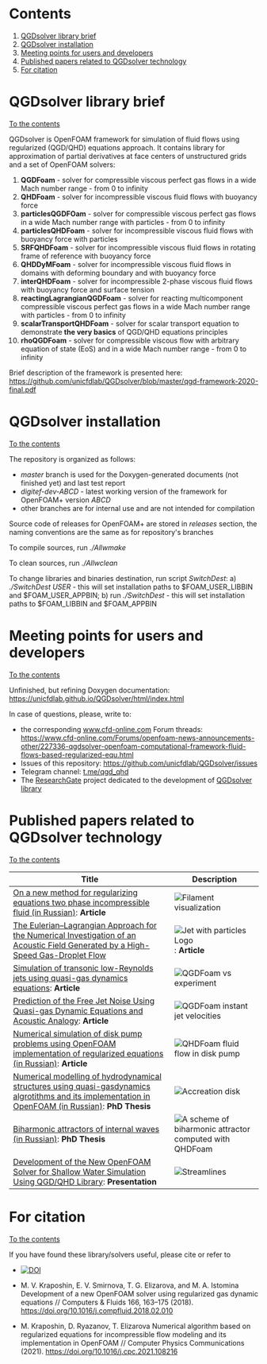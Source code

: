 # Contents

1. [QGDsolver library brief](#QGDsolver-library-brief)
2. [QGDsolver installation](#QGDsolver-installation)
3. [Meeting points for users and developers](#Meeting-points-for-users-and-developers)
4. [Published papers related to QGDsolver technology](#Published-papers-related-to-QGDsolver-technology)
5. [For citation](#For-citation)

# QGDsolver library brief
[To the contents](#Contents)

QGDsolver is OpenFOAM framework for simulation of fluid flows using regularized (QGD/QHD) equations approach. It contains library for approximation of partial derivatives at face centers of unstructured grids and a set of OpenFOAM solvers:

1. **QGDFoam** - solver for compressible viscous perfect gas flows in a wide Mach number range - from 0 to infinity
2. **QHDFoam** - solver for incompressible viscous fluid flows with buoyancy force
3. **particlesQGDFOam** - solver for compressible viscous perfect gas flows in a wide Mach number range with particles - from 0 to infinity
4. **particlesQHDFoam** - solver for incompressible viscous fluid flows with buoyancy force with particles
5. **SRFQHDFoam** - solver for incompressible viscous fluid flows in rotating frame of reference  with buoyancy force
6. **QHDDyMFoam** -  solver for incompressible viscous fluid flows in domains with deforming boundary and with buoyancy force
7. **interQHDFoam** - solver for incompressible 2-phase viscous fluid flows with buoyancy force and surface tension
8. **reactingLagrangianQGDFoam** - solver for reacting multicomponent compressible viscous perfect gas flows in a wide Mach number range with particles - from 0 to infinity
9. **scalarTransportQHDFoam** - solver for scalar transport equation to demonstrate **the very basics** of QGD/QHD equations principles
10. **rhoQGDFoam** - solver for compressible viscous flow with arbitrary equation of state (EoS) and in a wide Mach number range - from 0 to infinity

Brief description of the framework is presented here: https://github.com/unicfdlab/QGDsolver/blob/master/qgd-framework-2020-final.pdf

# QGDsolver installation
[To the contents](#Contents)

The repository is organized as follows:
* *master* branch is used for the Doxygen-generated documents (not finished yet) and last test report
* *digitef-dev-ABCD* - latest working version of the framework for OpenFOAM+ version *ABCD*
* other branches are for internal use and are not intended for compilation

Source code of releases for OpenFOAM+ are stored in *releases* section, the naming conventions are the same as for repository's branches

To compile sources, run *./Allwmake*

To clean sources, run *./Allwclean*

To change libraries and binaries destination, run script *SwitchDest*: a) *./SwitchDest USER* - this will set installation paths to $FOAM_USER_LIBBIN and $FOAM_USER_APPBIN; b) run *./SwitchDest* - this will set installation paths to $FOAM_LIBBIN and $FOAM_APPBIN


# Meeting points for users and developers
[To the contents](#Contents)

Unfinished, but refining Doxygen documentation: https://unicfdlab.github.io/QGDsolver/html/index.html

In case of questions, please, write to:

* the corresponding www.cfd-online.com Forum threads: https://www.cfd-online.com/Forums/openfoam-news-announcements-other/227336-qgdsolver-openfoam-computational-framework-fluid-flows-based-regularized-equ.html
* Issues of this repository: https://github.com/unicfdlab/QGDsolver/issues
* Telegram channel: [t.me/qgd_qhd](https://t.me/qgd_qhd)
* The [ResearchGate](https://www.researchgate.net/) project dedicated to the development of [QGDsolver library](https://www.researchgate.net/project/QGDsolver-OpenFOAM-framework-for-simulation-of-fluid-flows-using-regularized-equations-approach)


# Published papers related to QGDsolver technology
[To the contents](#Contents)

| Title | Description |
|------|-------------|
|[On a new method for regularizing equations two phase incompressible fluid (in Russian)](https://keldysh.ru/papers/2021/prep2021_61.pdf): **Article**|![Filament visualization](https://github.com/unicfdlab/QGDsolver/blob/master/filament-qhd.jpg)|
|[The Eulerian–Lagrangian Approach for the Numerical Investigation of an Acoustic Field Generated by a High-Speed Gas-Droplet Flow](https://www.mdpi.com/2311-5521/6/8/274)| ![Jet with particles Logo](https://www.mdpi.com/fluids/fluids-06-00274/article_deploy/html/images/fluids-06-00274-ag-550.jpg):  **Article** |
|[Simulation of transonic low-Reynolds jets using quasi-gas dynamics equations](https://iopscience.iop.org/article/10.1088/1742-6596/1382/1/012019): **Article**|![QGDFoam vs experiment](https://www.researchgate.net/publication/337709457/figure/fig1/AS:832046201073664@1575386681051/Time-averaged-jet-centreline-Mach-number-distribution-1-QGDFoam-with-i-i14-03-2_W640.jpg)|
|[Prediction of the Free Jet Noise Using Quasi-gas Dynamic Equations and Acoustic Analogy](https://link.springer.com/chapter/10.1007/978-3-030-50436-6_16): **Article**|![QGDFoam instant jet velocities](https://media.springernature.com/lw785/springer-static/image/chp%3A10.1007%2F978-3-030-50436-6_16/MediaObjects/500810_1_En_16_Fig5_HTML.png)|
|[Numerical simulation of disk pump problems using OpenFOAM implementation of regularized equations (in Russian)](https://keldysh.ru/papers/2020/prep2020_66.pdf): **Article**|![QHDFoam fluid flow in disk pump](https://github.com/unicfdlab/QGDsolver/blob/master/QHDFoam-diskpump.png)|
|[Numerical modelling of hydrodynamical structures using quasi-gasdynamics algrotithms and its implementation in OpenFOAM (in Russian)](https://keldysh.ru/council/3/D00202403/istomina_diss.pdf):  **PhD Thesis** |![Accreation disk](https://github.com/unicfdlab/PhDTheses/blob/main/Istomina_diss.png)|
|[Biharmonic attractors of internal waves (in Russian)](https://github.com/unicfdlab/PhDTheses/blob/main/ryazanov_da_diss.pdf): **PhD Thesis**|![A scheme of biharmonic attractor computed with QHDFoam](https://github.com/unicfdlab/PhDTheses/blob/main/ryazanov_da.png)|
|[Development of the New OpenFOAM Solver for Shallow Water Simulation Using QGD/QHD Library](https://www.researchgate.net/publication/352222832_Development_of_the_New_OpenFOAM_Solver_for_Shallow_Water_Simulation_Using_QGDQHD_Library): **Presentation**|![Streamlines](https://github.com/unicfdlab/QGDsolver/blob/master/RSWEFoam_zip.png)|


# For citation
[To the contents](#Contents)

If you have found these library/solvers useful, please cite or refer to

* [![DOI](https://zenodo.org/badge/DOI/10.5281/zenodo.3878453.svg)](https://doi.org/10.5281/zenodo.3878453)

* M. V. Kraposhin, E. V. Smirnova, T. G. Elizarova, and M. A. Istomina Development of a new OpenFOAM solver using regularized gas dynamic equations //
Computers & Fluids 166, 163–175 (2018). https://doi.org/10.1016/j.compfluid.2018.02.010

* M.  Kraposhin, D. Ryazanov, T. Elizarova Numerical algorithm based on regularized equations for 
incompressible flow modeling and its implementation in OpenFOAM // Computer Physics Communications (2021). https://doi.org/10.1016/j.cpc.2021.108216

